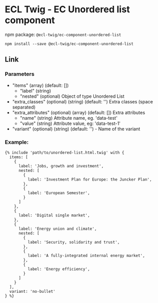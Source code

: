# ECL Twig - EC Unordered list component

npm package: `@ecl-twig/ec-component-unordered-list`

```shell
npm install --save @ecl-twig/ec-component-unordered-list
```

## Link

### Parameters

- "items" (array) (default: [])
  - "label" (string)
  - "nested" (optional) Object of type Unordered List
- "extra_classes" (optional) (string) (default: '') Extra classes (space separated)
- "extra_attributes" (optional) (array) (default: []) Extra attributes
  - "name" (string) Attribute name, eg. 'data-test'
  - "value" (string) Attribute value, eg: 'data-test-1'
- "variant" (optional) (string) (default: '') - Name of the variant

### Example:

<!-- prettier-ignore -->
```twig
{% include 'path/to/unordered-list.html.twig' with { 
  items: [ 
    { 
      label: 'Jobs, growth and investment', 
      nested: [ 
        { 
          label: 'Investment Plan for Europe: the Juncker Plan', 
        }, 
        { 
          label: 'European Semester', 
        } 
      ] 
    }, 
    { 
      label: 'Digital single market', 
    }, 
    { 
      label: 'Energy union and climate', 
      nested: [ 
        { 
          label: 'Security, solidarity and trust', 
        }, 
        { 
          label: 'A fully-integrated internal energy market', 
        }, 
        { 
          label: 'Energy efficiency', 
        } 
      ] 
    } 
  ],
  variant: 'no-bullet' 
} %}
```

